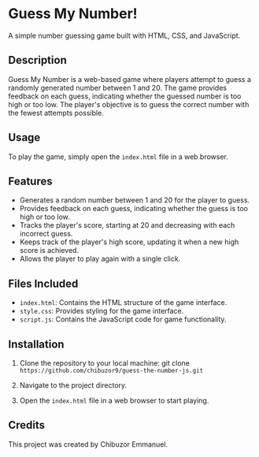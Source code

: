 # Guess My Number!

A simple number guessing game built with HTML, CSS, and JavaScript.

## Description

Guess My Number is a web-based game where players attempt to guess a randomly generated number between 1 and 20. The game provides feedback on each guess, indicating whether the guessed number is too high or too low. The player's objective is to guess the correct number with the fewest attempts possible.

## Usage

To play the game, simply open the `index.html` file in a web browser.

## Features

- Generates a random number between 1 and 20 for the player to guess.
- Provides feedback on each guess, indicating whether the guess is too high or too low.
- Tracks the player's score, starting at 20 and decreasing with each incorrect guess.
- Keeps track of the player's high score, updating it when a new high score is achieved.
- Allows the player to play again with a single click.

## Files Included

- `index.html`: Contains the HTML structure of the game interface.
- `style.css`: Provides styling for the game interface.
- `script.js`: Contains the JavaScript code for game functionality.

## Installation

1. Clone the repository to your local machine: git clone `https://github.com/chibuzor9/guess-the-number-js.git`

2. Navigate to the project directory.

3. Open the `index.html` file in a web browser to start playing.

## Credits

This project was created by Chibuzor Emmanuel.
